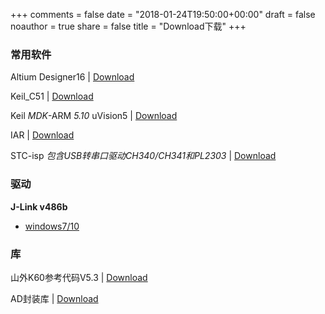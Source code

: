 +++
comments = false
date = "2018-01-24T19:50:00+00:00"
draft = false
noauthor = true
share = false
title = "Download下载"
+++

### 常用软件

Altium Designer16                                                                                                                                          | [Download](http://witeaa-1252834524.file.myqcloud.com/AD16.7z)

Keil_C51                                                                                                                                                            | [Download](http://witeaa-1252834524.file.myqcloud.com/Keil_v5.7z)

Keil *MDK*-ARM *5.10* uVision5                                                                                                                         | [Download](http://witeaa-1252834524.file.myqcloud.com/mdk_510.exe)

IAR                                                                                                                                                                     | [Download](http://witeaa-1252834524.file.myqcloud.com/IAR%206.6.zip)

STC-isp *包含USB转串口驱动CH340/CH341和PL2303*                                                                                   | [Download](http://www.stcmcudata.com/STCISP/stc-isp-15xx-v6.86I.zip)

### 驱动

**J-Link v486b**

* [windows7/10](http://witeaa-1252834524.file.myqcloud.com/Setup_JLinkARM_V486b.exe)

### 库

山外K60参考代码V5.3                                                                                                                                     | [Download](http://witeaa-1252834524.file.myqcloud.com/%E5%B1%B1%E5%A4%96K60%E5%8F%82%E8%80%83%E4%BB%A3%E7%A0%81V5.3%EF%BC%88%E6%94%AF%E6%8C%81FX%E3%80%81FN%E5%92%8CDNZ%EF%BC%89.exe)

AD封装库                                                                                                                                                          | [Download](http://witeaa-1252834524.file.myqcloud.com/AD_lib.zip)
